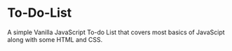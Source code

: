 # To-Do-List
A simple Vanilla JavaScript To-do List that covers most basics of JavaScipt along with some HTML and CSS. 
